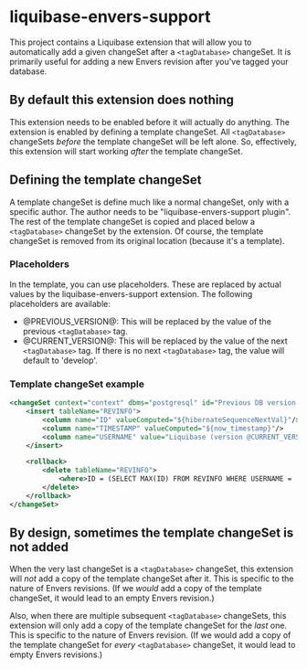 # liquibase-envers-support

This project contains a Liquibase extension that will allow you to automatically add a given changeSet after a `<tagDatabase>` changeSet. It is primarily useful for adding a new Envers revision after you've tagged your database.

## By default this extension does nothing

This extension needs to be enabled before it will actually do anything. The extension is enabled by defining a template changeSet. All `<tagDatabase>` changeSets *before* the template changeSet will be left alone. So, effectively, this extension will start working *after* the template changeSet.

## Defining the template changeSet

A template changeSet is define much like a normal changeSet, only with a specific author. The author needs to be "liquibase-envers-support plugin". The rest of the template changeSet is copied and placed below a `<tagDatabase>` changeSet by the extension. Of course, the template changeSet is removed from its original location (because it's a template).

### Placeholders
In the template, you can use placeholders. These are replaced by actual values by the liquibase-envers-support extension. The following placeholders are available:

 - @PREVIOUS_VERSION@: This will be replaced by the value of the previous `<tagDatabase>` tag.
 - @CURRENT_VERSION@: This will be replaced by the value of the next `<tagDatabase>` tag. If there is no next `<tagDatabase>` tag, the value will default to 'develop'.

### Template changeSet example
```xml
<changeSet context="context" dbms="postgresql" id="Previous DB version was @PREVIOUS_VERSION@; next DB version is @CURRENT_VERSION@" author="liquibase-envers-support plugin">
    <insert tableName="REVINFO">
        <column name="ID" valueComputed="${hibernateSequenceNextVal}"/>
        <column name="TIMESTAMP" valueComputed="${now_timestamp}"/>
        <column name="USERNAME" value="Liquibase (version @CURRENT_VERSION@)"/>
    </insert>

    <rollback>
        <delete tableName="REVINFO">
            <where>ID = (SELECT MAX(ID) FROM REVINFO WHERE USERNAME = 'Liquibase (version @CURRENT_VERSION@)')</where>
        </delete>
    </rollback>
</changeSet>
```

## By design, sometimes the template changeSet is not added
When the very last changeSet is a `<tagDatabase>` changeSet, this extension will *not* add a copy of the template changeSet after it. This is specific to the nature of Envers revisions. (If we *would* add a copy of the template changeSet, it would lead to an empty Envers revision.)

Also, when there are multiple subsequent `<tagDatabase>` changeSets, this extension will only add a copy of the template changeSet for the *last* one. This is specific to the nature of Envers revision. (If we would add a copy of the template changeSet for *every* `<tagDatabase>` changeSet, it would lead to empty Envers revisions.)